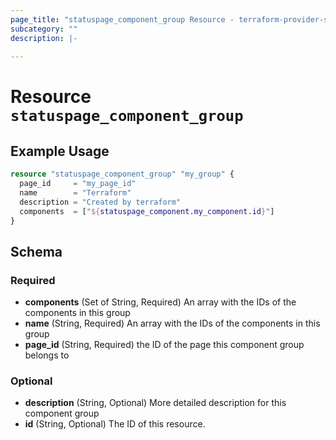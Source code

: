 ```yaml
---
page_title: "statuspage_component_group Resource - terraform-provider-statuspage"
subcategory: ""
description: |-
  
---
```


# Resource `statuspage_component_group`



## Example Usage

```terraform
resource "statuspage_component_group" "my_group" {
  page_id     = "my_page_id"
  name        = "Terraform"
  description = "Created by terraform"
  components  = ["${statuspage_component.my_component.id}"]
}
```

## Schema

### Required

- **components** (Set of String, Required) An array with the IDs of the components in this group
- **name** (String, Required) An array with the IDs of the components in this group
- **page_id** (String, Required) the ID of the page this component group belongs to

### Optional

- **description** (String, Optional) More detailed description for this component group
- **id** (String, Optional) The ID of this resource.


